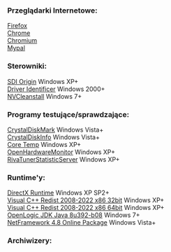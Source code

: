 <!DOCYPE HTML>
<html>
<head>
<title>Strona Główna UsablePage</title>
</head>
<body>
<h3>Przeglądarki Internetowe:</h3>
<p> <a title="Firefox" href="firefox.html">Firefox</a> 
<br><a title="Google Chrome" href="chrome.html">Chrome</a>
<br><a title="Chromium" href="chromium.html">Chromium</a>
<br><a title="Mypal"href="mypal.html">Mypal</a>
</p>
<h3>Sterowniki:</h3>
<p> <a title="SDI Origin" href="https://www.glenn.delahoy.com/downloads/sdio/SDIO_1.12.19.760.zip">SDI Origin</a><a> Windows XP+</a>
<br><a title="Driver Identificer" href="https://www.driveridentifier.com/files/driveridentifier_setup.exe">Driver Identificer</a><a> Windows 2000+</a> 
<br><a title="NVCleanstall" href="https://download.dpcdn.pl/narzedzia/NVCleanstall_1.8.0.exe">NVCleanstall</a><a> Windows 7+</a>
</p>
<h3>Programy testujące/sprawdzające:</h3>
<p> <a href="https://netix.dl.sourceforge.net/project/crystaldiskmark/8.0.4c/CrystalDiskMark8_0_4c.exe">CrystalDiskMark</a><a> Windows Vista+</a>
<br><a href="https://kumisystems.dl.sourceforge.net/project/crystaldiskinfo/9.2.2/CrystalDiskInfo9_2_2.exe">CrystalDiskInfo</a><a> Windows Vista+</a>
<br><a href="https://www.alcpu.com/CoreTemp/Core-Temp-setup-v1.18.1.0.exe">Core Temp</a><a> Windows XP+</a>
<br><a href="https://openhardwaremonitor.org/files/openhardwaremonitor-v0.9.6.zip">OpenHardwareMonitor</a><a> Windows XP+</a>
<br><a href="https://ftp.nluug.nl/pub/games/PC/guru3d/afterburner/[Guru3D.com]-RTSS.zip">RivaTunerStatisticServer</a><a> Windows XP+</a>
</p>
<h3>Runtime'y:</h3>
<p> <a href="https://ftp.nluug.nl/pub/games/PC/guru3d/generic/directx_Jun2010_redist-[Guru3D.com].zip">DirectX Runtime</a><a> Windows XP SP2+</a>
<br><a href="https://github.com/abbodi1406/vcredist/releases/download/v0.77.0/VisualCppRedist_AIO_x86only.exe">Visual C++ Redist 2008-2022 x86 32bit</a><a> Windows XP+</a>
<br><a href="https://github.com/abbodi1406/vcredist/releases/download/v0.77.0/VisualCppRedist_AIO_x86_x64.exe">Visual C++ Redist 2008-2022 x86 64bit</a><a> Windows XP+</a>
<br><a href="https://builds.openlogic.com/downloadJDK/openlogic-openjdk/8u392-b08/openlogic-openjdk-8u392-b08-windows-x32.msi">OpenLogic JDK Java 8u392-b08</a><a> Windows 7+</a>
<br><a href="netframework.exe">NetFramework 4.8 Online Package</a><a> Windows Vista+</a>
</p>
<h3>Archiwizery:</h3>

















</body>
</html>
